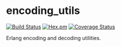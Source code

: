 # encoding_utils

[![Build Status](https://img.shields.io/github/workflow/status/relayr/erl-encoding-utils/Erlang%20CI)](https://github.com/relayr/erl-encoding-utils/actions?query=workflow%3A%22Erlang+CI%22) [![Hex.pm](https://img.shields.io/hexpm/v/encoding_utils.svg?style=flat)](https://hex.pm/packages/encoding_utils) [![Coverage Status](https://coveralls.io/repos/github/relayr/erl-encoding-utils/badge.svg?branch=master)](https://coveralls.io/github/relayr/erl-encoding-utils?branch=master)

Erlang encoding and decoding utilities.
